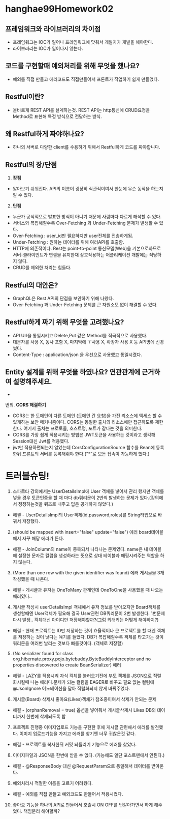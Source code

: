 # hanghae99Homework02

## 프레임워크와 라이브러리의 차이점
- 프레임워크는 IOC가 일어나 프레임워크에 맞춰서 개발자가 개발을 해야한다.
- 라이브러리는 IOC가 일어나지 않는다.

## 코드를 구현할때 예외처리를 위해 무엇을 했나요?
- 예외를 직접 만들고 에러코드도 직접만들어서 프론트가 작업하기 쉽게 만들었다.


## Restful이란?
- 올바르게 REST API를 설계하는것.
REST API는 http통신에 CRUD요청을 Method로 표현해 특정 방식으로 전달하는 방식.

## 왜 Restful하게 짜야하나요?
- 하나의 서버로 다양한 client를 수용하기 위해서 Restful하게 코드를 짜야합니다.

## Restful의 장/단점
1. **장점**
- 알아보기 쉬워진다. API의 이름이 굉장히 직관적이여서 한눈에 무슨 동작을 하는지 알 수 있다.
2. **단점**
- 누군가 공식적으로 발표한 방식이 아니기 때문에 사람마다 다르게 해석할 수 있다.
- 서비스와 복잡해질수록 Over-Fetching 과 Under-Fetching 문제가 발생할 수 있다.
- Over-Fetching : user_id만 필요하지만 user전체를 전송하게됨.
- Under-Fetching : 원하는 데이터를 위해 여러API를 호출함.
- HTTP에 의존적이다. Rest는 point-to-point 통신모델(Web)을 기본으로하므로 서버-클라이언트가 연결을 유지한채 상호작용하는 어플리케이션 개발에는 적당하지 않다. 
- CRUD를 제외한 처리는 힘들다.

## Restful의 대안은?
- GraphQL은 Rest API의 단점을 보안하기 위해 나왔다.
- Over-Fetching 과 Under-Fetching 문제를 큰 자원소모 없이 해결할 수 있다.
## Restful하게 짜기 위해 무엇을 고려했나요?
- API Url을 통일시키고 Delete,Put 같은 Method를 적극적으로 사용했다.
- 대문자를 사용 X, 동사 포함 X, 마지막에 '/'사용 X, 확장자 사용 X 등 API명에 신경썼다.
- Content-Type : application/json 을 우선으로 사용했고 통일시켰다.

## Entity 설계를 위해 무엇을 하였나요? 연관관계에 근거하여 설명해주세요.
- 


번외. **CORS 해결하기**
- CORS는 한 도메인이 다른 도메인 (도메인 간 요청)을 가진 리소스에 액세스 할 수 있게하는 보안 메커니즘이다. CORS는 동일한 출처의 리소스에만 접근하도록 제한한다. 여기서 출처는 프로토콜, 호스트명, 포트가 같다는 것을 의미한다.
- CORS를 가장 쉽게 적용시키는 방법은 JWT토큰을 사용하는 것이라고 생각해 Session대신 Jwt를 적용했다.
- jwt만 적용하면되는지 알았는데 CorsConfigurationSource 함수를 Bean에 등록한뒤 프론트의 서버를 등록해줘야 한다.("\*"로 모든 접속이 가능하게 했다.)


# 트러블슈팅!
1. 스파르타 강의에서는 UserDetailsImpl에 User 객체를 넣어서 관리 했지만 객체를 넣을 경우 토큰인증을 할 때 마다 db쿼리문이 2번씩 발생하는 문제가 있다.(강의에서 정정하는것을 퀴즈로 내주고 답은 공개하지 않았다.)
- 해결 - UserDetailsImpl의 User객체(id,password,roles)를  String타입으로 바꿔서 저장했다.

2. (should be mapped with insert="false" update="false") 에러 board테이블에서 자꾸 해당 에러가 뜬다.
- 해결 - JoinColumn의 name이 중복되서 나타나는 문제였다. name은 내 테이블에 설정한 문자로 컬럼을 생성하라는 뜻으로 상대 테이블과 매핑시켜주는 역할을 하지 않는다.

3. (More than one row with the given identifier was found) 에러 게시글을 3개 작성했을 때 나온다.
- 해결 - 게시글과 유저는 OneToMany 관계인데 OneToOne을 사용했을 때 나오는 에러였다..

4. 게시글 작성시 userDetailsImpl 객체에서 유저 정보를 받아오지만 Board객체를 생성할때엔 User객체가 필요해 결국 User관련 DB쿼리문이 2번 발생한다. 1번문제 다시 발생..  객체대신 아이디만 저장해야할까?(그럼 외래키는 어떻게 해야하지?)
- 해결 - 현재 프로젝트는 ID만 저장하는 것이 효율적이나 큰 프로젝트를 할 때엔 객체를 저장하는 것이 낫다는 얘기를 들었다. DB가 복잡해질수록 객체를 타고가는 것이 쿼리문을 여러번 날리는 것보다 빠를것이다. (객체로 저장함)

5. (No serializer found for class org.hibernate.proxy.pojo.bytebuddy.ByteBuddyInterceptor and no properties discovered to create BeanSerializer) 에러
- 해결 - LAZY를 적용시켜 자식 객체를 불러오기전에 부모 객체를 JSON으로 직렬화시킬때 나는 에러다.문제가 되는 컬럼을 EAGER로 바꾸고 필요 없는 컬럼에 @JsonIgnore 어노테이션을 달아 직렬화되지 않게 바꿔주었다.

6. 게시글(Board) 삭제시 좋아요(Likes)객체가 참조중이여서 삭제가 안되는 문제
- 해결 - (orphanRemoval = true) 옵션을 넣어줘서 게시글삭제시 Likes DB의 데이터까지 한번에 삭제되도록 함

7. 프로젝트 진행중 이미지업로드 기능을 구현한 후에 게시글 관련해서 에러를 발견했다. 이미지 업로드기능을 가지고 에러를 찾기엔 너무 귀찮은것 같다.
- 해결 - 프로젝트를 복사한뒤 커밋 되돌리기 기능으로 에러를 찾았다.

8. 이미지파일과 JSON을 한번에 받을 수 없다. (가능해도 일단 포스트맨에서 안된다.)
- 해결 - @ResponseBody 대신 @RequestParam으로 통일해서 데이터를 받아온다.

9. 예외처리시 적절한 이름을 고르기 어려웠다.
- 해결 - 예외를 직접 만들고 예외코드도 만들어서 적용시켰다. 

10. 좋아요 기능을 하나의 API로 만들어서 호출시 ON OFF를 번갈아가면서 하게 해주었다. 책임분리 해야할까? 

